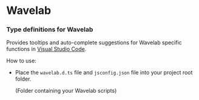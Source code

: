 # Wavelab

### Type definitions for Wavelab

Provides tooltips and auto-complete suggestions for Wavelab specific functions in [Visual Studio Code](https://code.visualstudio.com/).

How to use:

* Place the `wavelab.d.ts` file and `jsconfig.json` file into your project root folder.

  (Folder containing your Wavelab scripts)
